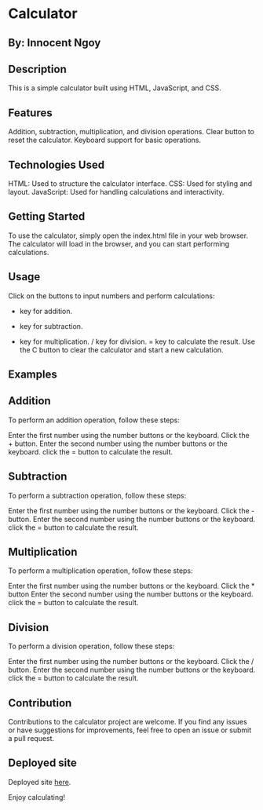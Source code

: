 # Calculator

## By: Innocent Ngoy

## Description
This is a simple calculator built using HTML, JavaScript, and CSS.

## Features
Addition, subtraction, multiplication, and division operations.
Clear button to reset the calculator.
Keyboard support for basic operations.

## Technologies Used
HTML: Used to structure the calculator interface.
CSS: Used for styling and layout.
JavaScript: Used for handling calculations and interactivity.

## Getting Started
To use the calculator, simply open the index.html file in your web browser. The calculator will load in the browser, and you can start performing calculations.

## Usage
Click on the buttons to input numbers and perform calculations:
+ key for addition.
- key for subtraction.
* key for multiplication.
/ key for division.
= key to calculate the result.
Use the C button to clear the calculator and start a new calculation.


## Examples

## Addition
To perform an addition operation, follow these steps:

Enter the first number using the number buttons or the keyboard.
Click the + button.
Enter the second number using the number buttons or the keyboard.
click the = button to calculate the result.

## Subtraction
To perform a subtraction operation, follow these steps:

Enter the first number using the number buttons or the keyboard.
Click the - button.
Enter the second number using the number buttons or the keyboard.
click the = button to calculate the result.

## Multiplication
To perform a multiplication operation, follow these steps:

Enter the first number using the number buttons or the keyboard.
Click the * button 
Enter the second number using the number buttons or the keyboard.
click the = button to calculate the result.

## Division
To perform a division operation, follow these steps:

Enter the first number using the number buttons or the keyboard.
Click the / button.
Enter the second number using the number buttons or the keyboard.
click the = button to calculate the result.

## Contribution
Contributions to the calculator project are welcome. If you find any issues or have suggestions for improvements, feel free to open an issue or submit a pull request.

## Deployed site

Deployed site <a href="https://inongoy.github.io/Calculator/">here</a>.

Enjoy calculating!
